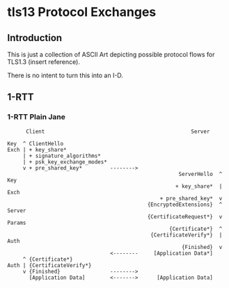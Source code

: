 # tls13 Protocol Exchanges

## Introduction

This is just a collection of ASCII Art depicting possible protocol flows for TLS1.3 (insert reference).

There is no intent to turn this into an I-D.

## 1-RTT

### 1-RTT Plain Jane

          Client                                               Server

    Key  ^ ClientHello
    Exch | + key_share*
         | + signature_algorithms*
         | + psk_key_exchange_modes*
         v + pre_shared_key*         -------->
                                                           ServerHello  ^ Key
                                                          + key_share*  | Exch
                                                     + pre_shared_key*  v
                                                 {EncryptedExtensions}  ^  Server
                                                 {CertificateRequest*}  v  Params
                                                        {Certificate*}  ^
                                                  {CertificateVerify*}  | Auth
                                                            {Finished}  v
                                     <--------     [Application Data*]
         ^ {Certificate*}
    Auth | {CertificateVerify*}
         v {Finished}                -------->
           [Application Data]        <------->      [Application Data]
